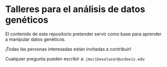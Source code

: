 # Talleres para el análisis de datos genéticos

El contenido de este repositorio pretender servir como base para aprender a manipular datos genéticos. 

¡Todas las personas interesadas están invitadas a contribuir!

Cualquier pregunta pueden escribir a: ```jmuribesalazar@ucdavis.edu```
